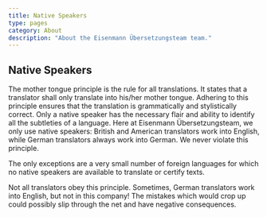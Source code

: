 ```yaml
---
title: Native Speakers
type: pages
category: About
description: "About the Eisenmann Übersetzungsteam team."
---
```


## Native Speakers

The mother tongue principle is the rule for all translations. It states that a translator shall only translate into his/her mother tongue. Adhering to this principle ensures that the translation is grammatically and stylistically correct. Only a native speaker has the necessary flair and ability to identify all the subtleties of a language. Here at Eisenmann Übersetzungsteam, we only use native speakers: British and American translators work into English, while German translators always work into German. We never violate this principle.

The only exceptions are a very small number of foreign languages for which no native speakers are available to translate or certify texts.

Not all translators obey this principle. Sometimes, German translators work into English, but not in this company! The mistakes which would crop up could possibly slip through the net and have negative consequences.